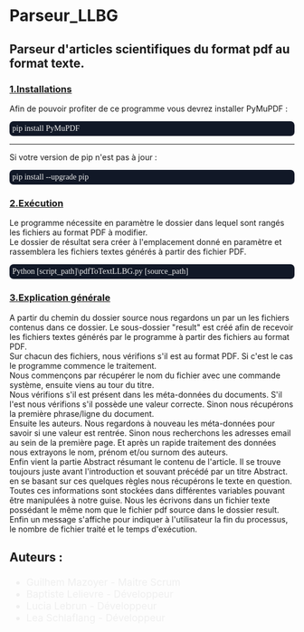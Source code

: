 <h1>Parseur_LLBG</h1>
<h2>Parseur d'articles scientifiques du format pdf au format texte.</h2>

<h3 style="text-decoration:underline">1.Installations</h3>

<p>Afin de pouvoir profiter de ce programme vous devrez installer PyMuPDF :</p>
<div style="color: #eeeeee; font-family: consolas; overflow:auto; width:auto; background: #111827; padding:1%; border-radius: 0.5em;">
    <span>pip install PyMuPDF</span>
</div>
<hr>
<p>Si votre version de pip n'est pas à jour :</p>
<div style="color: #eeeeee; font-family: consolas; overflow:auto; width:auto; background: #111827; padding:1%; border-radius: 0.5em;">
    <span>pip install --upgrade pip</span>
</div>

<h3 style="text-decoration:underline">2.Exécution</h3>
<p>
    Le programme nécessite en paramètre le dossier dans lequel sont rangés les fichiers au format PDF à modifier.
    <br>Le dossier de résultat sera créer à l'emplacement donné en paramètre et rassemblera les fichiers textes générés à partir des fichier PDF.
</p>
<div style="color: #eeeeee; font-family: consolas; overflow:auto; width:auto; background: #111827; padding:1%; border-radius: 0.5em;">
    <span>Python [script_path]\pdfToTextLLBG.py [source_path]</span>
</div>

<h3 style="text-decoration:underline">3.Explication générale</h3>
<p>
    A partir du chemin du dossier source nous regardons un par un les fichiers contenus dans ce dossier. Le sous-dossier "result" est créé afin de recevoir les fichiers textes générés par le programme à partir des fichiers au format PDF.
    <br>Sur chacun des fichiers, nous vérifions s'il est au format PDF. Si c'est le cas le programme commence le traitement.
    <br>Nous commençons par récupérer le nom du fichier avec une commande système, ensuite viens au tour du titre.
    <br>Nous vérifions s'il est présent dans les méta-données du documents. S'il l'est nous vérifions s'il possède une valeur correcte. Sinon nous récupérons la première phrase/ligne du document.
    <br>Ensuite les auteurs. Nous regardons à nouveau les méta-données pour savoir si une valeur est rentrée. Sinon nous recherchons les adresses email au sein de la première page. Et après un rapide traitement des données nous extrayons le nom, prénom et/ou surnom des auteurs.
    <br>Enfin vient la partie Abstract résumant le contenu de l'article. Il se trouve toujours juste avant l'introduction et souvant précédé par un titre Abstract. en se basant sur ces quelques règles nous récupérons le texte en question.
    <br>Toutes ces informations sont stockées dans différentes variables pouvant être manipulées à notre guise. Nous les écrivons dans un fichier texte possédant le même nom que le fichier pdf source dans le dossier result.
    <br>Enfin un message s'affiche pour indiquer à l'utilisateur la fin du processus, le nombre de fichier traité et le temps d'exécution.
</p>

<h3 style="font-size:150%">Auteurs :</h3>
<ul style="color: #efefef; font-size:125%">
    <li>Guilhem Mazoyer - Maitre Scrum</li>
    <li>Baptiste Lelievre - Développeur</li>
    <li>Lucia Lebrun - Développeur</li>
    <li>Lea Schlaflang - Développeur</li>
</ul>